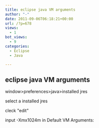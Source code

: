 ```yaml
---
title: eclipse java VM arguments
author: "-"
date: 2011-09-06T06:18:21+00:00
url: /?p=678
views:
  - 1
bot_views:
  - 9
categories:
  - Eclipse
  - Java

---
```

## eclipse java VM arguments
window>preferences>java>installed jres
  
select a installed jres
  
cleck "edit"
  
input -Xmx1024m in Default VM Arguments: